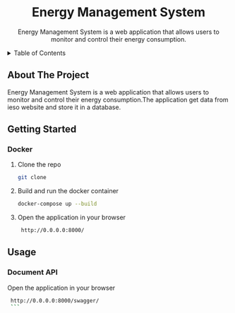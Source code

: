 <div align="center">
<!-- Title: -->
<h1>Energy Management System</h1>
<!-- Description: -->
<p>Energy Management System is a web application that allows users to monitor and control their energy consumption.</p>
</div>

<!-- Table of Contents: -->
<details>
<summary>Table of Contents</summary>
<ol>
<li><a href="#about-the-project">About The Project</a></li>
<li><a href="#getting-started">Getting Started</a></li>
<li><a href="#usage">Usage</a></li>
</ol>
</details>
 
<!-- About The Project: -->
## About The Project

<!-- Description: -->
<p>Energy Management System is a web application that allows users to monitor and control their energy consumption.The application get data from ieso website and store it in a database.</P>

## Getting Started

<!-- Setup: -->
<!-- Docker -->
### Docker
1. Clone the repo
   ```sh
   git clone
    ```
2. Build and run the docker container
   ```sh
   docker-compose up --build
   ```
3. Open the application in your browser
   ```sh
    http://0.0.0.0:8000/
    ```
<!-- Usage: -->
## Usage
### Document API
Open the application in your browser
   ```sh
    http://0.0.0.0:8000/swagger/
    ```
